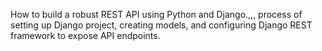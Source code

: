 How to build a robust REST API using Python and Django.,,,
process of setting up Django project, creating models, 
and configuring Django REST framework to expose API endpoints. 
